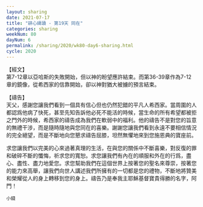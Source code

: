 ```yaml
---
layout: sharing
date: 2021-07-17
title: "耕心禱讀 - 第19天 同在"
categories: sharing
weekNum: 80
dayNum: 6
permalink: /sharing/2020/wk80-day6-sharing.html
cycle: 2020
---
```


【經文】  
第7-12章以亞哈斯的失敗開始，但以神的盼望應許結束。而第36-39章作為7-12章的鏡像，從希西家的信靠開始，卻以神對猶大被擄的預言結束。

【禱告】  
天父，感謝您讓我們看到一個具有信心但也仍然犯錯的平凡人希西家。當周圍的人都認爲他病了快死，甚至先知告訴他必死不能活的時候，當生命的所有希望都被拒之門外的時候，希西家的禱告成為我們在軟弱中的福利。他的禱告不是對您的旨意的無禮干涉，而是隨時隨地與您同在的喜樂。謝謝您讓我們看到永遠不要相信情況的完全絕望，而是不斷地向您懇求禱告屈膝，坦然無懼地來到您施恩典的寶座前。

求您讓我們以完美的心來過著真理的生活，在與您的關係中不斷喜樂，對反復的罪和破碎不斷的懺悔，祈求您的寬恕。求您讓我們有內在的順服和外在的行爲，盡心、盡性、盡力地愛您。求您幫助我們在這個世界上按著您的聖名來尊崇，按著您的能力來高舉，讓我們向世人講述我們所擁有的一切都是您的禮物，不斷地將贊美和榮耀從人的身上轉移到您的身上。禱告乃是奉我主耶穌基督寶貴得勝的名字，阿門！

`小錢`
